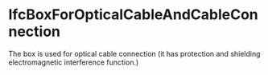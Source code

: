 IfcBoxForOpticalCableAndCableConnection
=======================================
The box is used for optical cable connection (it has protection and shielding
electromagnetic interference function.)


